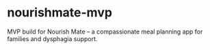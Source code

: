 # nourishmate-mvp
MVP build for Nourish Mate – a compassionate meal planning app for families and dysphagia support.
